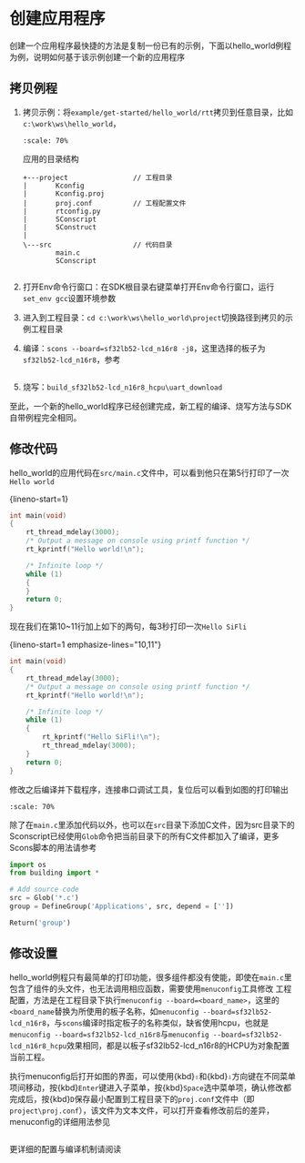 # 创建应用程序
创建一个应用程序最快捷的方法是复制一份已有的示例，下面以hello_world例程为例，说明如何基于该示例创建一个新的应用程序

## 拷贝例程
1. 拷贝示例：将`example/get-started/hello_world/rtt`拷贝到任意目录，比如`c:\work\ws\hello_world`，

    ```{image} assets/app_folder.png
    :scale: 70%
    ```

    应用的目录结构

    ```none
    +---project                // 工程目录
    |       Kconfig
    |       Kconfig.proj
    |       proj.conf          // 工程配置文件
    |       rtconfig.py
    |       SConscript
    |       SConstruct         
    |       
    \---src                    // 代码目录 
            main.c
            SConscript
            
    ```



1. 打开Env命令行窗口：在SDK根目录右键菜单打开Env命令行窗口，运行`set_env gcc`设置环境参数
1. 进入到工程目录：`cd c:\work\ws\hello_world\project`切换路径到拷贝的示例工程目录
1. 编译：`scons --board=sf32lb52-lcd_n16r8 -j8`，这里选择的板子为`sf32lb52-lcd_n16r8`，参考[](/supported_boards/index.md)
    ```{image} assets/create_app_and_build.png
    ```
1. 烧写：`build_sf32lb52-lcd_n16r8_hcpu\uart_download`    

至此，一个新的hello_world程序已经创建完成，新工程的编译、烧写方法与SDK自带例程完全相同。

## 修改代码
hello_world的应用代码在`src/main.c`文件中，可以看到他只在第5行打印了一次`Hello world`

{lineno-start=1}
```c
int main(void)
{
    rt_thread_mdelay(3000);      
    /* Output a message on console using printf function */
    rt_kprintf("Hello world!\n");

    /* Infinite loop */
    while (1)
    {
    }
    return 0;
}
```
现在我们在第10~11行加上如下的两句，每3秒打印一次`Hello SiFli`

{lineno-start=1 emphasize-lines="10,11"}
```c
int main(void)
{
    rt_thread_mdelay(3000);         
    /* Output a message on console using printf function */
    rt_kprintf("Hello world!\n");

    /* Infinite loop */
    while (1)
    {
        rt_kprintf("Hello SiFli!\n");
        rt_thread_mdelay(3000);  
    }
    return 0;
}
```
修改之后编译并下载程序，连接串口调试工具，复位后可以看到如图的打印输出

```{image} assets/print_log.png
:scale: 70%
```


除了在`main.c`里添加代码以外，也可以在`src`目录下添加C文件，因为src目录下的Sconscript已经使用`Glob`命令把当前目录下的所有C文件都加入了编译，更多Scons脚本的用法请参考[](/app_note/scons.md)
```python
import os
from building import *

# Add source code
src = Glob('*.c')
group = DefineGroup('Applications', src, depend = [''])

Return('group')

```

## 修改设置
hello_world例程只有最简单的打印功能，很多组件都没有使能，即使在`main.c`里包含了组件的头文件，也无法调用相应函数，需要使用`menuconfig`工具修改
工程配置，方法是在工程目录下执行`menuconfig --board=<board_name>`，这里的`<board_name`替换为所使用的板子名称，如`menuconfig --board=sf32lb52-lcd_n16r8`，与`scons`编译时指定板子的名称类似，缺省使用hcpu，也就是`menuconfig --board=sf32lb52-lcd_n16r8`与`menuconfig --board=sf32lb52-lcd_n16r8_hcpu`效果相同，都是以板子sf32lb52-lcd_n16r8的HCPU为对象配置当前工程。

执行menuconfig后打开如图的界面，可以使用{kbd}`⇧`和{kbd}`⇩`方向键在不同菜单项间移动，按{kbd}`Enter`键进入子菜单，按{kbd}`Space`选中菜单项，确认修改都完成后，按{kbd}`D`保存最小配置到工程目录下的`proj.conf`文件中（即`project\proj.conf`），该文件为文本文件，可以打开查看修改前后的差异，menuconfig的详细用法参见[](/app_note/menuconfig.md)

```{image} assets/menuconfig.png
```

更详细的配置与编译机制请阅读[](build_and_configuration.md)

